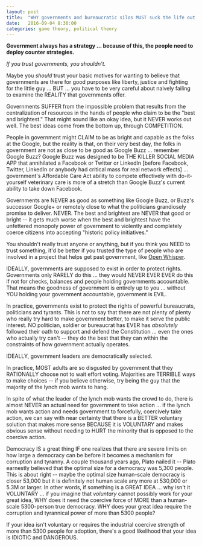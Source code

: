 ```yaml
---
layout: post
title:  "WHY governments and bureaucratic silos MUST suck the life out of everything they touch"
date:   2016-09-04 8:30:00
categories: game theory, political theory
---
```

**Government always has a strategy ... because of this, the people need to deploy counter strategies.**   

*If you trust governments, you shouldn't.*   

Maybe you *should* trust your basic motives for wanting to believe that governments are there for good purposes like liberty, justice and fighting for the little guy ... BUT ... you have to be very careful about naively failing to examine the REALITY that governments offer.

Governments SUFFER from the impossible problem that results from the centralization of resources in the hands of people who claim to be the "best and brightest."  That might sound like an okay idea, but it NEVER works out well.  The best ideas come from the bottom up, through COMPETITION.

People in government might CLAIM to be as bright and capable as the folks at the Google, but the reality is that, on their very best day, the folks in government are not as close to be good as Google Buzz ... remember Google Buzz?  Google Buzz was designed to be THE KILLER SOCIAL MEDIA APP that annihilated a Facebook or Twitter or LinkedIn [before Facebook, Twitter, LinkedIn or anybody had critical mass for real network effects] ... government's Affordable Care Act ability to compete effectively with do-it-yourself veterinary care is more of a stretch than Google Buzz's current ability to take down Facebook.

Governments are NEVER as good as something like Google Buzz, or Buzz's successor Google+ or remotely close to what the politicians grandiosely promise to deliver. NEVER.  The best and brightest are NEVER that good or bright -- it gets much worse when the best and brightest have the unfettered monopoly power of government to violently and completely coerce citizens into accepting "historic policy initiatives."

You shouldn't really trust anyone or anything, but if you think you NEED to trust something, it'd be better if you trusted the type of people who are involved in a project that helps get past government, like [Open Whisper](https://github.com/whispersystems/).  

IDEALLY, governments are supposed to exist in order to protect rights. Governments only RARELY do this ... they would NEVER EVER EVER do this if not for checks, balances and people holding governments accountable.  That means the goodness of government is entirely up to you ... without YOU holding your government accountable, government is EVIL.

In practice, governments exist to protect the rights of powerful bureaucrats, politicians and tyrants. This is not to say that there are not plenty of plenty who really try hard to make government better, to make it serve the public interest.  NO politician, soldier or bureaucrat has EVER has *absolutely* followed their oath to support and defend the Constitution ... even the ones who actually try can't -- they do the best that they can within the constraints of how government actually operates.

IDEALLY, government leaders are democratically selected.

In practice, MOST adults are so disgusted by government that they RATIONALLY choose not to wait effort voting. Majorities are TERRIBLE ways to make choices -- if you believe otherwise, try being the guy that the majority of the lynch mob wants to hang.

In spite of what the leader of the lynch mob wants the crowd to do, there is almost NEVER an actual need for government to take action ... if the lynch mob wants action and needs government to forcefully, coercively take action, we can say with near certainty that there is a BETTER voluntary solution that makes more sense BECAUSE it is VOLUNTARY and makes obvious sense without needing to HURT the minority that is opposed to the coercive action.  

Democracy IS a great thing IF one realizes that there are severe limits on how large a democracy can be before it becomes a mechanism for corruption and tyranny.  A couple thousand years ago, Plato nailed it -- Plato earnestly believed that the optimal size for a democracy was 5,300 people.  This is about right -- maybe the optimal size human-scale democracy is closer 53,000 but it is definitely not human scale any more at 530,000 or 5.3M or larger.  In other words, if something is a GREAT IDEA ... why isn't it VOLUNTARY ... if you imagine that *voluntary* cannot possibly work for your great idea, WHY does it need the coercive force of MORE than a human-scale 5300-person true democracy.  WHY does your great idea require the corruption and tyrannical power of more than 5300 people?  

If your idea isn't voluntary or requires the industrial coercive strength of more than 5300 people for adoption, there's a good likelihood that your idea is IDIOTIC and DANGEROUS.
